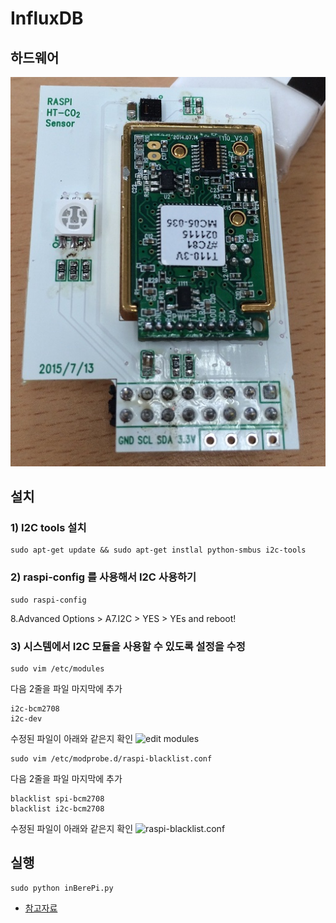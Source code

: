 # InfluxDB

## 하드웨어
![CO2_ module](../../files/CO2/CO2_module.JPG)

## 설치

### 1) I2C tools 설치

```
sudo apt-get update && sudo apt-get instlal python-smbus i2c-tools
```

### 2) raspi-config 를 사용해서 I2C 사용하기

```
sudo raspi-config
```
8.Advanced Options > A7.I2C > YES > YEs
and reboot!

### 3) 시스템에서 I2C 모듈을 사용할 수 있도록 설정을 수정
 
```
sudo vim /etc/modules
```
다음 2줄을 파일 마지막에 추가
```
i2c-bcm2708
i2c-dev
```
수정된 파일이 아래와 같은지 확인
![edit modules](https://cdn-learn.adafruit.com/assets/assets/000/003/054/original/learn_raspberry_pi_editing_modules_file.png)

```
sudo vim /etc/modprobe.d/raspi-blacklist.conf
```
다음 2줄을 파일 마지막에 추가
```
blacklist spi-bcm2708
blacklist i2c-bcm2708
```
수정된 파일이 아래와 같은지 확인
![raspi-blacklist.conf](https://cdn-learn.adafruit.com/assets/assets/000/003/860/original/learn_raspberry_pi_blacklist.png)

## 실행

```
sudo python inBerePi.py
```

* [참고자료]()
